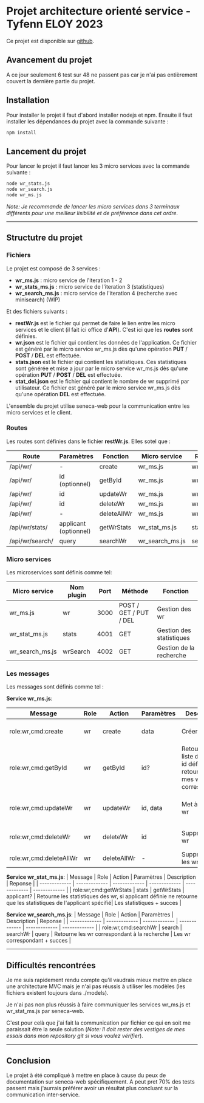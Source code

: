 # Projet architecture orienté service - Tyfenn ELOY 2023

Ce projet est disponible sur [github](https://github.com/ItsaiKara/projetSeneca).

## Avancement du projet
A ce jour seulement 6 test sur 48 ne passent pas car je n'ai pas entièrement couvert la dernière partie du projet.

## Installation
Pour installer le projet il faut d'abord installer nodejs et npm.
Ensuite il faut installer les dépendances du projet avec la commande suivante :
```bash
npm install
```
## Lancement du projet
Pour lancer le projet il faut lancer les 3 micro services avec la commande suivante :
```bash
node wr_stats.js
node wr_search.js
node wr_ms.js
```
*Note: Je recommande de lancer les micro services dans 3 terminaux différents pour une meilleur lisibilité et de préférence dans cet ordre.*


------------

## Structutre du projet
### Fichiers
Le projet est composé de 3 services :
 - **wr_ms.js** : micro service de l'iteration 1 - 2 
 - **wr_stats_ms.js** : micro service de l'iteration 3 (statistiques)
 - **wr_search_ms.js** : micro service de l'iteration 4 (recherche avec minisearch) (WIP)

Et des fichiers suivants :
 - **restWr.js** est le fichier qui permet de faire le lien entre les micro services et le client (il fait ici office d'**API**). C'est ici que les **routes** sont définies.
 - **wr.json** est le fichier qui contient les données de l'application. Ce fichier est généré par le micro service wr_ms.js dès qu'une opération **PUT** / **POST** / **DEL**  est effectuée.
 - **stats.json** est le fichier qui contient les statistiques. Ces statistiques sont générée et mise a jour par le micro service wr_ms.js dès qu'une opération **PUT** / **POST** / **DEL**  est effectuée.
 - **stat_del.json** est le fichier qui contient le nombre de wr supprimé par utilisateur. Ce fichier est généré par le micro service wr_ms.js dès qu'une opération **DEL**  est effectuée.


L'ensemble du projet utilise seneca-web pour la communication entre les micro services et le client.

### Routes

Les routes sont définies dans le fichier **restWr.js**. Elles sotel que :

| Route  | Paramètres | Fonction | Micro service | Role | Méthode |
| ------------------------- | ------------- | ------------- | ------------- | ------------- | ------------- |
| /api/wr/      | -             | create        | wr_ms.js      | wr          | POST |
| /api/wr/      | id (optionnel)            | getById          | wr_ms.js      | wr          | GET |
| /api/wr/      | id             | updateWr        | wr_ms.js      | wr          | PUT |
| /api/wr/      | id             | deleteWr        | wr_ms.js      | wr          | DEL |
| /api/wr/      | -             | deleteAllWr        | wr_ms.js      | wr          | DEL |
| /api/wr/stats/      | applicant (optionnel)             | getWrStats        | wr_stat_ms.js      | stats          | GET |
| /api/wr/search/      | query             | searchWr        | wr_search_ms.js      | search          | GET |

### Micro services
Les microservices sont définis comme tel: 

| Micro service  | Nom plugin | Port | Méthode | Fonction |
| ------------- | ------------- | ------------- | ------------- | ------------- |
| wr_ms.js      | wr          | 3000      | POST / GET / PUT / DEL | Gestion des wr |
| wr_stat_ms.js      | stats          | 4001      | GET | Gestion des statistiques |
| wr_search_ms.js      | wrSearch          | 4002      | GET | Gestion de la recherche |

### Les messages 
Les messages sont définis comme tel :

**Service wr_ms.js**:

| Message  | Role | Action | Paramètres | Description | Reponse |
| ------------- | ------------- | ------------- | ------------- | ------------- | ------------- |
| role:wr,cmd:create | wr | create | data | Créer un wr | L'element créer + succes |
| role:wr,cmd:getById | wr | getById | id? | Retourne la liste des wr, si id définie ne retourne que mes wr correspondant | La liste des  + sucess |
| role:wr,cmd:updateWr | wr | updateWr | id, data | Met à jour un wr | L'element mis à jour + succes |
| role:wr,cmd:deleteWr | wr | deleteWr | id | Supprime un wr | L'element supprimé + succes |
| role:wr,cmd:deleteAllWr | wr | deleteAllWr | - | Supprime tous les wr | Succes |

**Service wr_stat_ms.js**:
| Message  | Role | Action | Paramètres | Description | Reponse |
| ------------- | ------------- | ------------- | ------------- | ------------- | ------------- |
| role:wr,cmd:getWrStats | stats | getWrStats | applicant? | Retourne les statistiques des wr, si applicant définie ne retourne que les statistiques de l'applicant spécifié| Les statistiques + succes |

**Service wr_search_ms.js**:
| Message  | Role | Action | Paramètres | Description | Reponse |
| ------------- | ------------- | ------------- | ------------- | ------------- | ------------- |
| role:wr,cmd:searchWr | search | searchWr | query | Retourne les wr correspondant à la recherche | Les wr correspondant + succes |

-----
## Difficultés rencontrées
Je me suis rapidement rendu compte qu'il vaudrais mieux mettre en place une architecture MVC mais je n'ai pas réussis à utiliser les modèles (les fichiers existent toujours dans ./models). 

Je n'ai pas non plus réussis à faire communiquer les services wr_ms.js et wr_stat_ms.js par seneca-web.

C'est pour celà que j'ai fait la communication par fichier ce qui en soit me paraissait être la seule solution (*Note: Il doit rester des vestiges de mes essais dans mon repository git si vous voulez vérifier*).

-----
## Conclusion
Le projet à été compliqué à mettre en place à cause du peux de documentation sur seneca-web spécifiquement. A peut pret 70% des tests passent mais j'aurrais préférer avoir un résultat plus concluant sur la communication inter-service.
